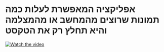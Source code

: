 # אפליקציה המאפשרת לעלות כמה תמונות שרוצים מהמחשב או מהמצלמה והיא תחלץ רק את הטקסט

[![Watch the video](https://img.youtube.com/vi/vdaXGeOyvbE/maxresdefault.jpg)](https://youtu.be/vdaXGeOyvbE)
